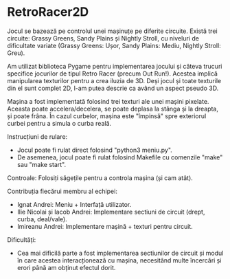 # RetroRacer2D
Jocul se bazează pe controlul unei mașinuțe pe diferite circuite. Există trei circuite: Grassy Greens, Sandy Plains și Nightly Stroll, cu niveluri de dificultate variate (Grassy Greens: Ușor, Sandy Plains: Mediu, Nightly Stroll: Greu).

Am utilizat biblioteca Pygame pentru implementarea jocului și câteva trucuri specifice jocurilor de tipul Retro Racer (precum Out Run!). Acestea implică manipularea texturilor pentru a crea iluzia de 3D. Deși jocul și toate texturile din el sunt complet 2D, l-am putea descrie ca având un aspect pseudo 3D.

Mașina a fost implementată folosind trei texturi ale unei mașini pixelate. Aceasta poate accelera/decelera, se poate deplasa la stânga și la dreapta, și poate frâna. În cazul curbelor, mașina este "împinsă" spre exteriorul curbei pentru a simula o curba reală.

Instrucțiuni de rulare:

* Jocul poate fi rulat direct folosind "python3 meniu.py".
* De asemenea, jocul poate fi rulat folosind Makefile cu comenzile "make" sau "make start".

Controale: Folosiți săgețile pentru a controla mașina (și cam atât).

Contribuția fiecărui membru al echipei:

* Ignat Andrei: Meniu + Interfață utilizator.
* Ilie Nicolai și Iacob Andrei: Implementare sectiuni de circuit (drept, curba, deal/vale).
* Imireanu Andrei: Implementare mașină + texturi pentru circuit.
  
Dificultăți:

* Cea mai dificilă parte a fost implementarea sectiunilor de circuit și modul în care acestea interacționează cu mașina, necesitând multe încercări și erori până am obținut efectul dorit.

  
